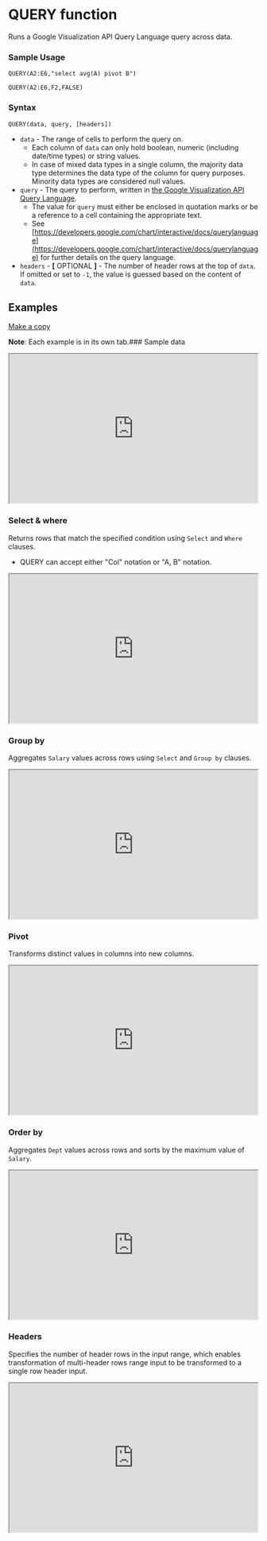 # QUERY function

Runs a Google Visualization API Query Language query across data.

### Sample Usage

`QUERY(A2:E6,"select avg(A) pivot B")`

`QUERY(A2:E6,F2,FALSE)`

### Syntax

`QUERY(data, query, [headers])`

* `data` - The range of cells to perform the query on.
  * Each column of `data` can only hold boolean, numeric (including date/time types) or string values.
  * In case of mixed data types in a single column, the majority data type determines the data type of the column for query purposes. Minority data types are considered null values.
* `query` - The query to perform, written in [the Google Visualization API Query Language](https://developers.google.com/chart/interactive/docs/querylanguage).
  * The value for `query` must either be enclosed in quotation marks or be a reference to a cell containing the appropriate text.
  * See [https://developers.google.com/chart/interactive/docs/querylanguage](https://developers.google.com/chart/interactive/docs/querylanguage) for further details on the query language.
* `headers` - **[** OPTIONAL **]** - The number of header rows at the top of `data`. If omitted or set to `-1`, the value is guessed based on the content of `data`.

## Examples

[Make a copy](https://docs.google.com/spreadsheets/d/1815H5TCe91LLT6tD6FmxMHmeJAAkr4o5Q6rNpV6xiFk/copy)

**Note**: Each example is in its own tab.### Sample data

<iframe height="300" width="500" src="https://docs.google.com/spreadsheet/pub?key=0As3tAuweYU9QdFhWVHZLUUtWak1RRjdRWE9hZ0RzZHc&single=true&gid=0&output=html&widget=true"></iframe>

### Select & where

Returns rows that match the specified condition using `Select` and `Where` clauses.

* QUERY can accept either "Col" notation or "A, B" notation.

<iframe height="300" width="500" src="https://docs.google.com/spreadsheet/pub?key=0As3tAuweYU9QdFhWVHZLUUtWak1RRjdRWE9hZ0RzZHc&single=true&gid=1&output=html&widget=true"></iframe>

### Group by

Aggregates `Salary` values across rows using `Select` and `Group by` clauses.

<iframe height="300" width="500" src="https://docs.google.com/spreadsheet/pub?key=0As3tAuweYU9QdFhWVHZLUUtWak1RRjdRWE9hZ0RzZHc&single=true&gid=2&output=html&widget=true"></iframe>

### Pivot

Transforms distinct values in columns into new columns.

<iframe height="300" width="500" src="https://docs.google.com/spreadsheet/pub?key=0As3tAuweYU9QdFhWVHZLUUtWak1RRjdRWE9hZ0RzZHc&single=true&gid=3&output=html&widget=true"></iframe>

### Order by

Aggregates `Dept` values across rows and sorts by the maximum value of `Salary`.

<iframe height="300" width="500" src="https://docs.google.com/spreadsheet/pub?key=0As3tAuweYU9QdFhWVHZLUUtWak1RRjdRWE9hZ0RzZHc&single=true&gid=4&output=html&widget=true"></iframe>

### Headers

Specifies the number of header rows in the input range, which enables transformation of multi-header rows range input to be transformed to a single row header input.

<iframe height="300" width="500" src="https://docs.google.com/spreadsheet/pub?key=0As3tAuweYU9QdFhWVHZLUUtWak1RRjdRWE9hZ0RzZHc&single=true&gid=5&output=html&widget=true"></iframe>
